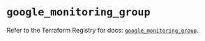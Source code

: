 # `google_monitoring_group`

Refer to the Terraform Registry for docs: [`google_monitoring_group`](https://registry.terraform.io/providers/hashicorp/google-beta/6.22.0/docs/resources/google_monitoring_group).
